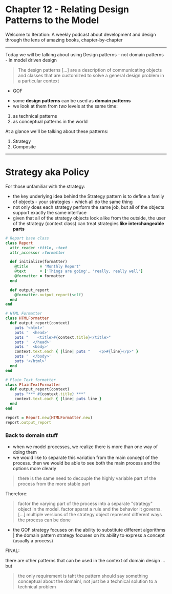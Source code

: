 # Chapter 12 - Relating Design Patterns to the Model

Welcome to Iteration: A weekly podcast about development and design through the
lens of amazing books, chapter-by-chapter

---

Today we will be talking about using Design patterns - not domain patterns - in
model driven design

> The design patterns [...] are a description of communicating objects and
> classes that are customized to solve a general design problem in a particular
> context

* GOF

- some **design patterns** can be used as **domain patterns**
- we look at them from _two_ levels at the same time:

1. as technical patterns
2. as conceptual patterns in the world

At a glance we'll be talking about these patterns:

1. Strategy
2. Composite

---

# Strategy aka Policy

For those unfamiliar with the strategy:

* the key underlying idea behind the Strategy pattern is to define a family of
  objects - your strategies - which all do the same thing
* not only does each strategy perform the same job, but all of the objects
  support exactly the same interface
* given that all of the strategy objects look alike from the outside, the user
  of the strategy (context class) can treat strategies **like interchangeable
  parts**

```ruby
# Report base class
class Report
  attr_reader :title, :text
  attr_accessor :formatter

  def initialize(formatter)
    @title     = 'Monthly Report'
    @text      = ['Things are going', 'really, really well']
    @formatter = formatter
  end

  def output_report
    @formatter.output_report(self)
  end
end

# HTML Formatter
class HTMLFormatter
  def output_report(context)
    puts '<html>'
    puts '  <head>'
    puts "    <title>#{context.title}</title>"
    puts '  </head>'
    puts '  <body>'
    context.text.each { |line| puts "    <p>#{line}</p>" }
    puts '  </body>'
    puts '</html>'
  end
end

# Plain Text formatter
class PlainTextFormatter
  def output_report(context)
    puts "*** #{context.title} ***"
    context.text.each { |line| puts line }
  end
end

report = Report.new(HTMLFormatter.new)
report.output_report
```

### Back to domain stuff

* when we model processes, we realize there is more than one way of doing them
* we would like to separate this variation from the main concept of the process.
  then we would be able to see both the main process and the options more
  clearly

> there is the same need to decouple the highly variable part of the process
> from the more stable part

Therefore:

> factor the varying part of the process into a separate "strategy" object in
> the model. factor aparat a rule and the behavior it governs. [...] multiple
> versions of the strategy object represent different ways the process can be
> done

* the GOF strategy focuses on the ability to substitute different algorithms |
  the domain pattern strategy focuses on its ability to express a concept
  (usually a process)

FINAL:

there are other patterns that can be used in the context of domain design ...
but

> the only requirement is taht the pattern should say something conceptual about
> the domainl, not just be a technical solution to a technical problem
